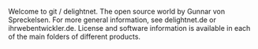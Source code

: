 Welcome to git / delightnet. The open source world by Gunnar von Spreckelsen. For more general information, see delightnet.de or ihrwebentwickler.de. License and software information is available in each of the main folders of different products.